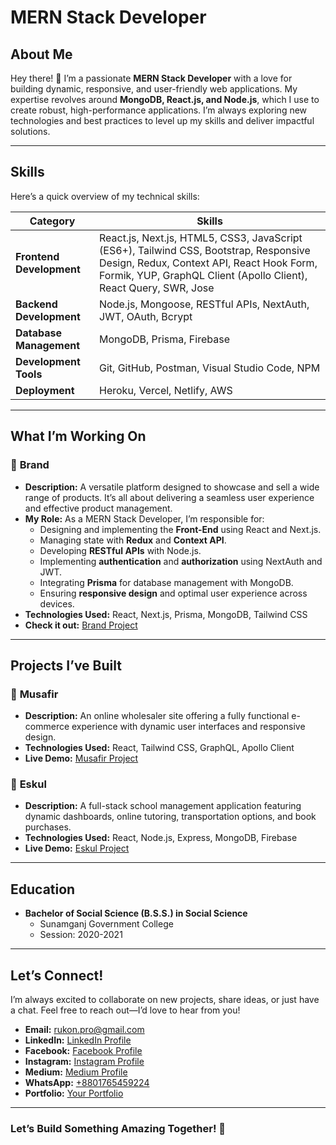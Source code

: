 # MERN Stack Developer

## About Me

Hey there! 👋 I’m a passionate **MERN Stack Developer** with a love for building dynamic, responsive, and user-friendly web applications. My expertise revolves around **MongoDB, React.js, and Node.js**, which I use to create robust, high-performance applications. I’m always exploring new technologies and best practices to level up my skills and deliver impactful solutions.

---

## Skills

Here’s a quick overview of my technical skills:

| **Category**           | **Skills**                                                                 |
|-------------------------|----------------------------------------------------------------------------|
| **Frontend Development**| React.js, Next.js, HTML5, CSS3, JavaScript (ES6+), Tailwind CSS, Bootstrap, Responsive Design, Redux, Context API, React Hook Form, Formik, YUP, GraphQL Client (Apollo Client), React Query, SWR, Jose |
| **Backend Development** | Node.js, Mongoose, RESTful APIs, NextAuth, JWT, OAuth, Bcrypt              |
| **Database Management** | MongoDB, Prisma, Firebase                                                 |
| **Development Tools**   | Git, GitHub, Postman, Visual Studio Code, NPM                             |
| **Deployment**          | Heroku, Vercel, Netlify, AWS                                              |

---

## What I’m Working On

### 🚀 **Brand**
- **Description:** A versatile platform designed to showcase and sell a wide range of products. It’s all about delivering a seamless user experience and effective product management.  
- **My Role:** As a MERN Stack Developer, I’m responsible for:  
  - Designing and implementing the **Front-End** using React and Next.js.  
  - Managing state with **Redux** and **Context API**.  
  - Developing **RESTful APIs** with Node.js.  
  - Implementing **authentication** and **authorization** using NextAuth and JWT.  
  - Integrating **Prisma** for database management with MongoDB.  
  - Ensuring **responsive design** and optimal user experience across devices.  
- **Technologies Used:** React, Next.js, Prisma, MongoDB, Tailwind CSS  
- **Check it out:** [Brand Project](https://brand-rukon.vercel.app)  

---

## Projects I’ve Built

### 🛒 **Musafir**
- **Description:** An online wholesaler site offering a fully functional e-commerce experience with dynamic user interfaces and responsive design.  
- **Technologies Used:** React, Tailwind CSS, GraphQL, Apollo Client  
- **Live Demo:** [Musafir Project](https://www.musafira2z.com)  

### 🏫 **Eskul**
- **Description:** A full-stack school management application featuring dynamic dashboards, online tutoring, transportation options, and book purchases.  
- **Technologies Used:** React, Node.js, Express, MongoDB, Firebase  
- **Live Demo:** [Eskul Project](https://eskul-avengers.web.app/)  

---

## Education

- **Bachelor of Social Science (B.S.S.) in Social Science**  
  - Sunamganj Government College  
  - Session: 2020-2021  

---

## Let’s Connect!

I’m always excited to collaborate on new projects, share ideas, or just have a chat. Feel free to reach out—I’d love to hear from you!  

- **Email:** rukon.pro@gmail.com  <!-- Replace with your actual email -->  
- **LinkedIn:** [LinkedIn Profile](https://www.linkedin.com/in/rukonpro)  
- **Facebook:** [Facebook Profile](https://www.facebook.com/rukonpro)  
- **Instagram:** [Instagram Profile](https://www.instagram.com/rukonpro)  
- **Medium:** [Medium Profile](https://medium.com/@rukonpro)  
- **WhatsApp:** [+8801765459224](https://wa.me/+8801765459224)  
- **Portfolio:** [Your Portfolio](https://rukonpro.vercel.app)  

---

### Let’s Build Something Amazing Together! 🌟
